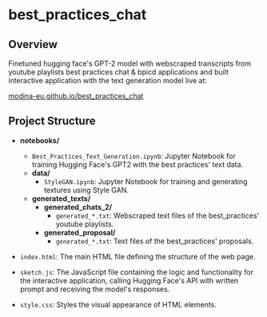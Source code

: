 # best_practices_chat

## Overview

Finetuned hugging face's GPT-2 model with webscraped transcripts from youtube playlists best practices chat & bpicd applications and built interactive application with the text generation model live at: 

[modina-eu.github.io/best_practices_chat](https://modina-eu.github.io/best_practices_chat/)

## Project Structure

- **notebooks/**
  - `Best_Practices_Text_Generation.ipynb`: Jupyter Notebook for training Hugging Face's GPT2 with the best practices' text data.
  - **data/**
    - `StyleGAN.ipynb`: Jupyter Notebook for training and generating textures using Style GAN.
  - **generated_texts/**
    - **generated_chats_2/**
      - `generated_*.txt`:  Webscraped text files of the best_practices' youtube playlists.
    - **generated_proposal/**
      - `generated_*.txt`: Text files of the best_practices' proposals.
        
- `index.html`: The main HTML file defining the structure of the web page.
- `sketch.js`: The JavaScript file containing the logic and functionality for the interactive application, calling Hugging Face's API with written prompt and receiving the model's responses.
- `style.css`: Styles the visual appearance of HTML elements.
